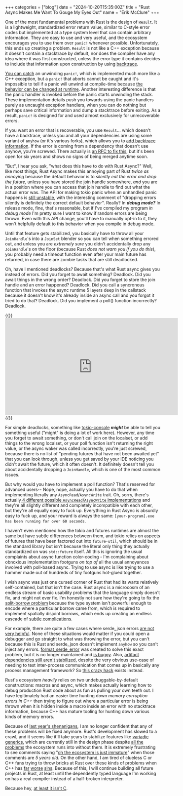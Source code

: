 +++
categories = ["blog"]
date = "2024-10-20T15:35:00Z"
title = "Rust Async Makes Me Want To Gouge My Eyes Out"
name = "Erik McClure"
+++

One of the most fundamental problems with Rust is the design of `Result`. It is a lightweight, standardized error return value, similar to C-style error codes but implemented at a type system level that can contain arbitrary information. They are easy to use and very useful, and the ecosystem encourages you to use them over `panic!` whenever possible. Unfortunately, this ends up creating a problem. `Result` is not like a C++ exception because it doesn't contain a stacktrace by default, nor does the compiler have any idea where it was first constructed, unless the error type it contains decides to include that information upon construction by using [backtrace](https://doc.rust-lang.org/std/backtrace/index.html).

[You can catch](https://doc.rust-lang.org/std/panic/fn.catch_unwind.html) an unwinding `panic!`, which is implemented much more like a C++ exception, but a `panic!` that aborts cannot be caught and it's impossible to tell if a panic will unwind at compile-time because [the behavior can be changed at runtime](https://doc.rust-lang.org/std/panic/fn.always_abort.html). Another interesting difference is that the panic handler is invoked before the panic starts unwinding the stack. These implementation details push you towards using the panic handlers purely as uncaught exception handlers, when you can do nothing but perhaps save critical information and dump a stacktrace before exiting. As a result, `panic!` is designed for and used almost exclusively for unrecoverable errors.

If you want an error that is recoverable, you use `Result`... which doesn't have a backtrace, unless you and all your dependencies are using some variant of `anyhow` (or it's various forks), which allows you to [add backtrace information](https://stackoverflow.com/questions/42275777/how-to-trace-the-cause-of-an-error-result). If the error is coming from a dependency that doesn't use anyhow, you're screwed. There actually is [an RFC to fix this](https://github.com/rust-lang/rust/issues/53487), but it's been open for six years and shows no signs of being merged anytime soon.

"But", I hear you ask, "what does this have to do with Rust Async?" Well, like most things, Rust Async makes this annoying part of Rust *twice as annoying* because the default behavior is to *silently eat the error and drop the future*, unless you have stored the join handle somewhere, *and* you are in a position where you can access that join handle to find out what the actual error was. The API for making tokio panic when an unhandled panic happens is [still unstable](https://github.com/tokio-rs/tokio/issues/4516), with the interesting comment of "dropping errors silently is definitely the correct default behavior". Really? In ***debug mode?*** In release mode, fine, that's reasonable, but if I've compiled my program *in debug mode* I'm pretty sure I want to know if random errors are being thrown. Even with this API change, you'll have to manually opt-in to it, they won't helpfully default to this behavior when you compile in debug mode. 

Until that feature gets stabilized, you basically have to throw all your `JoinHandle`'s into a `JoinSet` blender so you can tell when something errored out, and unless you are *extremely sure* you didn't accidentally drop any `JoinHandle`'s on the floor (because Rust *does not warn you if you do this*), you probably need a timeout function even after your main future has returned, in case there are zombie tasks that are still deadlocked.

Oh, have I mentioned deadlocks? Because that's what Rust async gives you instead of errors. Did you forget to await something? Deadlock. Did you await things in the wrong order? Deadlock. Did you forget to store the join handle and an error happened? Deadlock. Did you call a syncronous function that invokes the async runtime 5 layers deep in the callstack because it doesn't know it's already inside an async call and you forgot it tried to do that? Deadlock. Did you implement a poll() function incorrectly? Deadlock.

{{<html>}}<iframe width="560" height="315" src="https://www.youtube.com/embed/IPFiKEm-oNI?si=yW7sV5uo25Uu37o7" title="YouTube video player" frameborder="0" allow="accelerometer; autoplay; clipboard-write; encrypted-media; gyroscope; picture-in-picture; web-share" referrerpolicy="strict-origin-when-cross-origin" allowfullscreen></iframe>{{</html>}}

For simple deadlocks, something like [tokio-console](https://github.com/tokio-rs/console) ***might*** be able to tell you something useful ("might" is doing a lot of work here). However, any time you forget to await something, or don't call join on the localset, or add things to the wrong localset, or your poll function isn't returning the right value, or the async waker was called incorrectly, you're just screwed, because there is no list of "pending futures that have not been awaited yet" that you can look through, unless you get saved by your IDE noticing you didn't await the future, which it often doesn't. It definitely doesn't tell you about accidentally dropping a `JoinHandle`, which is one of the most common issues.

But why would you have to implement a poll function? That's reserved for advanced users-- Nope, nope, actually you have to do that when implementing literally any `AsyncRead`/`AsyncWrite` trait. Oh, sorry, there's actually[ 4 different possible `AsyncRead`/`AsyncWrite` implementations](https://github.com/nrc/portable-interoperable/issues/5) and they're all slightly different and completely incompatible with each other, but they're all equally easy to fuck up. Everything in Rust Async is absurdly easy to fuck up, and your reward is always the same: `[your-program].exe has been running for over 60 seconds`.

I haven't even mentioned how the tokio and futures runtimes are almost the same but have subtle differences between them, and tokio relies on aspects of futures that have been factored out into `future-util`, which should be in the standard library but isn't because the literal only thing they actually standardized on was `std::future` itself. All this is ignoring the usual complaints about async function color-coding - I'm complaining about obnoxious implementation footguns *on top of* all the usual annoyances involved with poll-based async. Trying to use async is like trying to use a hammer made out of hundreds of tiny footguns hot-glued together.

I wish async was just one cursed corner of Rust that had its warts relatively self-contained, but that isn't the case. Rust async is a microcosm of an endless stream of basic usability problems that the language simply doesn't fix, and might not ever fix. I'm honestly not sure how they're going to fix the [split-borrow problem](https://doc.rust-lang.org/nomicon/borrow-splitting.html) because the type system isn't powerful enough to encode where a particular borrow came from, which is required to implement spatially disjoint borrows, which ends up creating an endless cascade of [subtle complications](https://users.rust-lang.org/t/split-borrow-of-struct-in-a-refcell/41115).

For example, there are quite a few cases where serde_json errors [are not very helpful](https://github.com/serde-rs/serde/issues/2711). None of these situations would matter if you could open a debugger and go straight to what was throwing the error, but you can't because this is Rust and serde_json doesn't implement `anyhow` so you can't inject any errors. [format_serde_error](https://github.com/AlexanderThaller/format_serde_error) was created to solve this exact problem, but it is no longer maintained and [is buggy](https://github.com/AlexanderThaller/format_serde_error/issues/20). Also, [artifact dependencies still aren't stabilized](https://github.com/rust-lang/cargo/issues/9096), despite the very obvious use-case of needing to test inter-process communication that comes up in basically any process management framework? So [this crazy hack](https://crates.io/crates/test-binary) exists instead.

Rust's ecosystem *heavily* relies on two undebuggable-by-default constructions: macros and async, which makes actually learning how to debug production Rust code about as fun as pulling your own teeth out. I have legitimately had an easier time hunting down *memory corruption errors in C++* then trying to figure out where a particular error is being thrown when it is hidden inside a macro inside an error with no stacktrace information, because C++ has mature tooling for hunting down various kinds of memory errors.

Because of [last year's shenanigans](https://soasis.org/posts/statement-on-rustconf-compile-time-introspection/), I am no longer confident that any of these problems will be fixed anymore. Rust's development has slowed to a crawl, and it seems like it'll take years to stabilize features like [variadic generics](https://internals.rust-lang.org/t/variadic-generics-design-sketch/18974/3), which are currently still in the design phase despite [all the problems](https://equestria.social/@cloudhop/113080310647278940) the ecosystem runs into without them. It is extremely frustrating to see comments saying "[oh the ecosystem is just immature](https://www.reddit.com/r/rust/comments/etsnh8/comment/fflqhqe/)" when those comments are *5 years old*. On the other hand, I am tired of clueless C or C++ fans trying to throw bricks at Rust over these kinds of problems when C++ has [far](https://learn.microsoft.com/en-us/cpp/build/reference/zc-cplusplus?view=msvc-170) [worse](https://stackoverflow.com/questions/10613126/what-are-the-differences-between-std-c11-and-std-gnu11) [sins](https://stackoverflow.com/questions/17789928/whats-a-proper-way-of-type-punning-a-float-to-an-int-and-vice-versa). Because of this, I will continue building all future projects in Rust, at least until the dependently typed language I'm working on has a real compiler instead of a half-broken interpreter.

Because hey, [at least it isn't C](https://thephd.dev/finally-embed-in-c23).
